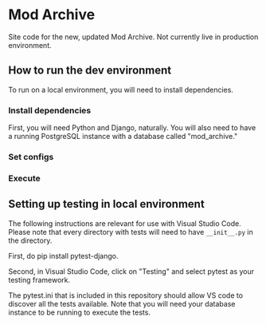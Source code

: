 # Mod Archive

Site code for the new, updated Mod Archive. Not currently live in production environment.

## How to run the dev environment

To run on a local environment, you will need to install dependencies.

### Install dependencies

First, you will need Python and Django, naturally. You will also need to have a running PostgreSQL instance with a database called "mod_archive."

### Set configs

### Execute

## Setting up testing in local environment

The following instructions are relevant for use with Visual Studio Code. Please note that every directory with tests will need to have `__init__.py` in the directory.

First, do pip install pytest-django.

Second, in Visual Studio Code, click on "Testing" and select pytest as your testing framework.

The pytest.ini that is included in this repository should allow VS code to discover all the tests available. Note that you will need your database instance to be running to execute the tests.